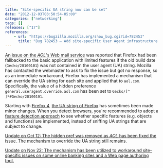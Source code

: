 ```yaml
---
title: "Site-specific UA string now can be set"
date: "2012-12-03T03:50:54-05:00"
categories: ["networking"]
tags: []
releases: ["17"]
references:
    - url: "https://bugzilla.mozilla.org/show_bug.cgi?id=782453"
      title: "Bug 782453 – Add site-specific User Agent infrastructure and use it to fix AOL Mail"
---
```

[An issue on the *AOL*'s Web mail service](https://bugzilla.mozilla.org/show_bug.cgi?id=778408) was reported that Firefox had been fallbacked to the basic application with limited features if the old build date (`Gecko/20100101`) was not contained in the user agent (UA) string. Mozilla has contacted the webmaster to ask to fix the issue but got no response, so as an immediate workaround, Firefox has implemented a mechanism that can override the UA string for each site and applied that to `aol.com`. Specifically, the value of a hidden preference `general.useragent.override.aol.com` has been set to `Gecko/[^ ]*#Gecko/20100101`.

Starting with [Firefox 4](https://hacks.mozilla.org/2010/09/final-user-agent-string-for-firefox-4/), [the UA string of Firefox](https://developer.mozilla.org/docs/Gecko_user_agent_string_reference) has sometimes been made minor changes. When you detect browsers, you're recommended to adopt a [feature detection approach](https://developer.mozilla.org/docs/Browser_Feature_Detection) to see whether specific features (e.g. objects and functions) are implemented, instead of sniffing UA strings that are subject to change.

<ins datetime="2012-10-12">Update on Oct 12: [The hidden pref was removed](https://bugzilla.mozilla.org/show_bug.cgi?id=797363) as *AOL* has been fixed the issue. The mechanism to override the UA string still remains.</ins>

<ins datetime="2012-11-22">Update on Nov 22: The mechanism has been utilized to workaround site-specific issues on [some online banking sites](https://bugzilla.mozilla.org/show_bug.cgi?id=792054) and [a Web page authoring tool](https://bugzilla.mozilla.org/show_bug.cgi?id=799502).</ins>
